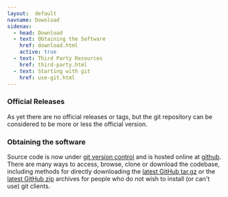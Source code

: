 ```yaml
---
layout:  default
navname: Download
sidenav:
  - head: Download
  - text: Obtaining the Software
    href: download.html
    active: true
  - text: Third Party Resources
    href: third-party.html
  - text: Starting with git
    href: use-git.html
---
```


### Official Releases

As yet there are no official releases or tags, but the git repository can be
considered to be more or less the official version.

### Obtaining the software

Source code is now under [git version control](http://git-scm.org) and is
hosted online at [github](http://github.com). There are many ways to access,
browse, clone or download the codebase, including methods for directly
downloading the [latest GitHub tar.gz](http://github.com/olesenm/xml-qstat/tarball/master)
or the [latest GitHub zip](http://github.com/olesenm/xml-qstat/zipball/master)
archives for people who do not wish to install (or can't use) git clients.

